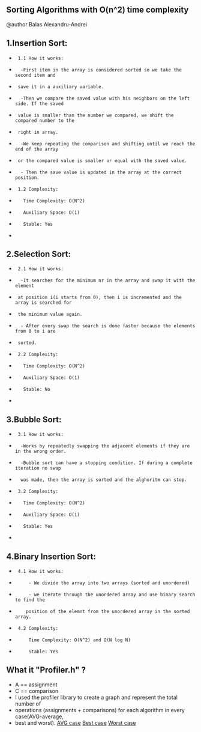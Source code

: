 ## Sorting Algorithms with O(n^2) time complexity
@author Balas Alexandru-Andrei
 ## 1.Insertion Sort:
 *      1.1 How it works:
 *       -First item in the array is considered sorted so we take the second item and
 *      save it in a auxiliary variable.
 *       -Then we compare the saved value with his neighbors on the left side. If the saved
 *      value is smaller than the number we compared, we shift the compared number to the
 *      right in array.
 *       -We keep repeating the comparison and shifting until we reach the end of the array
 *      or the compared value is smaller or equal with the saved value.
 *       - Then the save value is updated in the array at the correct position.
 *      1.2 Complexity:
 *        Time Complexity: O(N^2)
 *        Auxiliary Space: O(1)
 *        Stable: Yes
 * 
 ## 2.Selection Sort:
 *      2.1 How it works:
 *       -It searches for the minimum nr in the array and swap it with the element 
 *      at position i(i starts from 0), then i is incremented and the array is searched for
 *      the minimum value again.
 *       - After every swap the search is done faster because the elements from 0 to i are 
 *      sorted.
 *      2.2 Complexity:
 *        Time Complexity: O(N^2)
 *        Auxiliary Space: O(1)
 *        Stable: No
 * 
 ## 3.Bubble Sort:
 *      3.1 How it works:
 *       -Works by repeatedly swapping the adjacent elements if they are in the wrong order.
 *       -Bubble sort can have a stopping condition. If during a complete iteration no swap
 *       was made, then the array is sorted and the alghoritm can stop.
 *      3.2 Complexity:
 *        Time Complexity: O(N^2)
 *        Auxiliary Space: O(1)
 *        Stable: Yes
 * 
  ## 4.Binary Insertion Sort:
 *      4.1 How it works:
 *          - We divide the array into two arrays (sorted and unordered)
 *          - we iterate through the unordered array and use binary search to find the
 *         position of the elemnt from the unordered array in the sorted array.
 *      4.2 Complexity:
 *          Time Complexity: O(N^2) and Ω(N log N)
 *          Stable: Yes
 ## What it "Profiler.h" ?
 *  A == assignment
 *  C == comparison
 *  I used the profiler library to create a graph and represent the total number of 
 * operations (assignments + comparisons) for each algorithm in every case(AVG-average,
 * best and worst).
[AVG case](file:///C:/Users/abala/Desktop/CS/Year2/Sem1/OOP/Fundamental-Algorithms/Sorting%20Algorithms/report-AVG-20221016-193151.html)
[Best case](file:///C:/Users/abala/Desktop/CS/Year2/Sem1/OOP/Fundamental-Algorithms/Sorting%20Algorithms/report-Best-20221016-193204.html)
[Worst case](file:///C:/Users/abala/Desktop/CS/Year2/Sem1/OOP/Fundamental-Algorithms/Sorting%20Algorithms/report-Worst-20221016-193318.html)
 